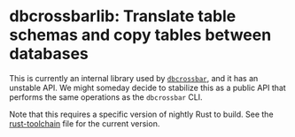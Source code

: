# dbcrossbarlib: Translate table schemas and copy tables between databases

This is currently an internal library used by [`dbcrossbar`][dbcrossbar], and it has an unstable API. We might someday decide to stabilize this as a public API that performs the same operations as the `dbcrossbar` CLI.

Note that this requires a specific version of nightly Rust to build. See the [rust-toolchain][] file for the current version.

[dbcrossbar]: https://github.com/faradayio/dbcrossbar
[rust-toolchain]: https://github.com/faradayio/dbcrossbar/blob/master/rust-toolchain
